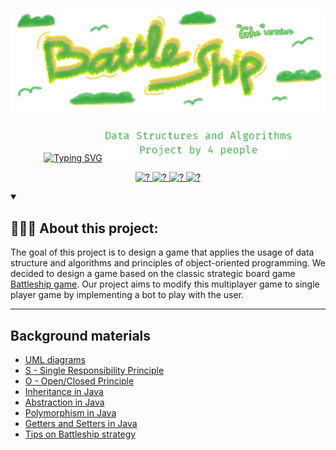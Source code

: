 <p align="center">
  <a href="#"> <img  width="" src="./img/readme(header)2.png" alt="Battleship" /> </a>
</p>

<p align= "center">
    <a href="https://git.io/typing-svg">
        <img src="https://readme-typing-svg.herokuapp.com?font=Fira+Code&pause=1000&color=35AB40&center=true&vCenter=true&width=435&lines=%F0%9F%9B%B6+Battle+Ghe+%F0%9F%9B%B6" alt="Typing SVG" /></a>
    <a href="#"> <img  width="300" src="./img/title2.png" alt="Battleship" /> </a>
</p>

<p align ="center">
    <a href="#">
        <img height="32px" alt="?" title="Nguyen Quang Duy" src="https://custom-icon-badges.demolab.com/badge/-Q.Duy-blueviolet?style=for-the-badge&logo=copilot&logoColor=white" /> </a>
    <a href="#">
        <img height="32px" alt="?" title="Nguyễn Trần Minh Trung" src="https://custom-icon-badges.demolab.com/badge/-M.Trung-yellow?style=for-the-badge&logo=star&logoColor=white" /> </a>
    <a href="#">
        <img height="32px" alt="?" title="Nguyễn Đặng Lan Anh" src="https://custom-icon-badges.demolab.com/badge/-L.Anh-success?style=for-the-badge&logo=squirrel&logoColor=white" /> </a>
    <a href="#">
        <img height="32px" alt="?" title="Nguyễn Đăng Bảo" src="https://custom-icon-badges.demolab.com/badge/-D.Bao-critical?style=for-the-badge&logo=flame&logoColor=white" /> </a> 
</p>

<details open> 
    <summary><h2>🏄🏻‍♂️ About this project: </h2></summary>
The goal of this project is to design a game that applies the usage of data structure and algorithms and principles of object-oriented programming. We decided to design a game based on the classic strategic board game <a href="https://en.wikipedia.org/wiki/Battleship_%28game%29" target="_blank">Battleship game</a>. Our project aims to modify this multiplayer game to single player game by implementing a bot to play with the user.
</details>

---
## Background materials
- [UML diagrams](https://www.lucidchart.com/blog/types-of-UML-diagrams)
- <i class="far fa-exclamation"></i> [S - Single Responsibility Principle](https://www.baeldung.com/java-single-responsibility-principle)
- <i class="far fa-exclamation"></i> [O - Open/Closed Principle](https://www.baeldung.com/java-open-closed-principle)
- <i class="far fa-exclamation"></i> [Inheritance in Java](https://www.w3schools.com/java/java_inheritance.asp)
- <i class="far fa-exclamation"></i> [Abstraction in Java](https://www.w3schools.com/java/java_abstract.asp)
- <i class="far fa-exclamation"></i> [Polymorphism in Java](https://www.w3schools.com/java/java_polymorphism.asp)
- <i class="far fa-exclamation"></i> [Getters and Setters in Java](https://www.w3schools.com/java/java_encapsulation.asp)
- [Tips on Battleship strategy](https://www.wikihow.com/Win-at-Battleship)
